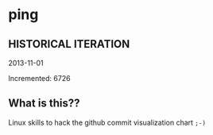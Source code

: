 # ping

## HISTORICAL ITERATION
2013-11-01

Incremented: 6726

## What is this?? 
Linux skills to hack the github commit visualization chart `;-)`
